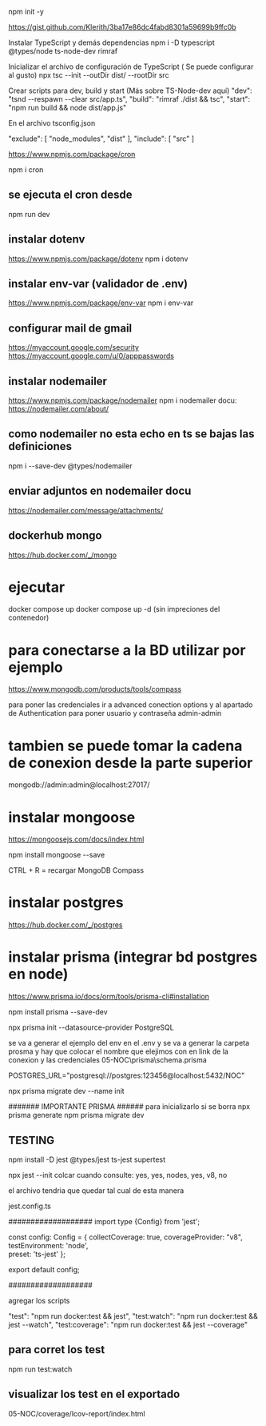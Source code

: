 npm init -y

https://gist.github.com/Klerith/3ba17e86dc4fabd8301a59699b9ffc0b


Instalar TypeScript y demás dependencias
npm i -D typescript @types/node ts-node-dev rimraf

Inicializar el archivo de configuración de TypeScript ( Se puede configurar al gusto)
npx tsc --init --outDir dist/ --rootDir src

Crear scripts para dev, build y start (Más sobre TS-Node-dev aquí)
  "dev": "tsnd --respawn --clear src/app.ts",
  "build": "rimraf ./dist && tsc",
  "start": "npm run build && node dist/app.js"

En el archivo tsconfig.json

"exclude": [
  "node_modules",
  "dist"
],
"include": [
  "src"
]


https://www.npmjs.com/package/cron

npm i cron

## se ejecuta el cron desde 
npm run dev 



## instalar dotenv

https://www.npmjs.com/package/dotenv
npm i dotenv

## instalar env-var (validador de .env)
https://www.npmjs.com/package/env-var
npm i env-var


## configurar mail de gmail
https://myaccount.google.com/security
https://myaccount.google.com/u/0/apppasswords

## instalar nodemailer
https://www.npmjs.com/package/nodemailer
npm i nodemailer
docu: https://nodemailer.com/about/

## como nodemailer no esta echo en ts se bajas las definiciones
npm i --save-dev @types/nodemailer

## enviar adjuntos en nodemailer docu
https://nodemailer.com/message/attachments/


## dockerhub mongo
https://hub.docker.com/_/mongo

# ejecutar
docker compose up
docker compose up -d (sin impreciones del contenedor)

# para conectarse a la BD utilizar por ejemplo

https://www.mongodb.com/products/tools/compass

para poner las credenciales ir a advanced conection options y al apartado de Authentication para poner usuario y contraseña admin-admin

# tambien se puede tomar la cadena de conexion desde la parte superior
mongodb://admin:admin@localhost:27017/

# instalar mongoose
https://mongoosejs.com/docs/index.html

npm install mongoose --save

CTRL + R = recargar MongoDB Compass

# instalar postgres
https://hub.docker.com/_/postgres

# instalar prisma (integrar bd postgres en node)
https://www.prisma.io/docs/orm/tools/prisma-cli#installation

npm install prisma --save-dev

npx prisma init --datasource-provider PostgreSQL


se va a generar el ejemplo del env en el .env
y se va a generar la carpeta prosma y hay que colocar el nombre que elejimos con en link de la conexion y las credenciales
05-NOC\prisma\schema.prisma

POSTGRES_URL="postgresql://postgres:123456@localhost:5432/NOC"


npx prisma migrate dev --name init

####### IMPORTANTE PRISMA ###### 
para inicializarlo si se borra 
npx prisma generate
npm prisma migrate dev

## TESTING 

npm install -D jest @types/jest ts-jest supertest

npx jest --init
colcar cuando consulte: yes, yes, nodes, yes, v8, no

el archivo tendria que quedar tal cual de esta manera

jest.config.ts

###################
import type {Config} from 'jest';

const config: Config = {
  collectCoverage: true,
  coverageProvider: "v8",
  testEnvironment: 'node',  
  preset: 'ts-jest'
};

export default config;

###################

agregar los scripts

"test": "npm run docker:test && jest",
"test:watch": "npm run docker:test && jest --watch",
"test:coverage": "npm run docker:test && jest --coverage"


## para corret los test 
npm run test:watch

## visualizar los test en el exportado
05-NOC/coverage/lcov-report/index.html

